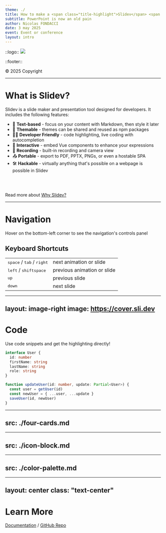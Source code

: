 ```yaml
---
theme: ./
title: How to make a <span class="title-highlight">Slidev</span> <span class="title-accent">theme?</span>
subtitle: PowerPoint is now an old pain
author: Nicolas FONDACCI
date: 3 may 2025
event: Event or conference
layout: intro
---
```


::logo::
<img src="/talan-logo.svg" class="h-12" />

::footer::
<div class="text-sm opacity-50">© 2025 Copyright</div>

---

# What is Slidev?

Slidev is a slide maker and presentation tool designed for developers. It includes the following features:

- 📝 **Text-based** - focus on your content with Markdown, then style it later
- 🎨 **Themable** - themes can be shared and reused as npm packages
- 🧑‍💻 **Developer Friendly** - code highlighting, live coding with autocompletion
- 🤹 **Interactive** - embed Vue components to enhance your expressions
- 🎥 **Recording** - built-in recording and camera view
- 📤 **Portable** - export to PDF, PPTX, PNGs, or even a hostable SPA
- 🛠 **Hackable** - virtually anything that's possible on a webpage is possible in Slidev

<br>
<br>

Read more about [Why Slidev?](https://sli.dev/guide/why)

---

# Navigation

Hover on the bottom-left corner to see the navigation's controls panel

## Keyboard Shortcuts

|     |     |
| --- | --- |
| <kbd>space</kbd> / <kbd>tab</kbd> / <kbd>right</kbd> | next animation or slide |
| <kbd>left</kbd>  / <kbd>shift</kbd><kbd>space</kbd> | previous animation or slide |
| <kbd>up</kbd> | previous slide |
| <kbd>down</kbd> | next slide |

---
layout: image-right
image: https://cover.sli.dev
---

# Code

Use code snippets and get the highlighting directly!

```ts
interface User {
  id: number
  firstName: string
  lastName: string
  role: string
}

function updateUser(id: number, update: Partial<User>) {
  const user = getUser(id)
  const newUser = { ...user, ...update }
  saveUser(id, newUser)
}
```

---
src: ./four-cards.md
---

---
src: ./icon-block.md
---

---
src: ./color-palette.md
---

---
layout: center
class: "text-center"
---

# Learn More

[Documentation](https://sli.dev) / [GitHub Repo](https://github.com/slidevjs/slidev)
